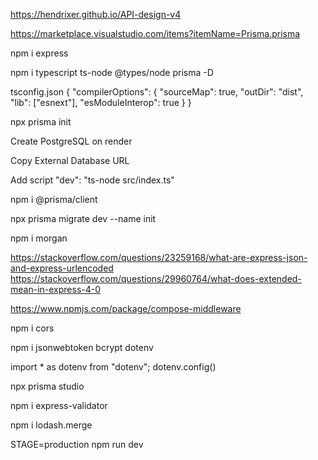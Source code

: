 https://hendrixer.github.io/API-design-v4

https://marketplace.visualstudio.com/items?itemName=Prisma.prisma

npm i express

npm i typescript ts-node @types/node prisma -D

tsconfig.json
{
"compilerOptions": {
"sourceMap": true,
"outDir": "dist",
"lib": ["esnext"],
"esModuleInterop": true
}
}

npx prisma init

Create PostgreSQL on render

Copy External Database URL

Add script
"dev": "ts-node src/index.ts"

npm i @prisma/client

npx prisma migrate dev --name init

npm i morgan

https://stackoverflow.com/questions/23259168/what-are-express-json-and-express-urlencoded
https://stackoverflow.com/questions/29960764/what-does-extended-mean-in-express-4-0

https://www.npmjs.com/package/compose-middleware

npm i cors

npm i jsonwebtoken bcrypt dotenv

import \* as dotenv from "dotenv";
dotenv.config()

npx prisma studio

npm i express-validator

npm i lodash.merge

STAGE=production npm run dev

